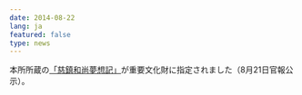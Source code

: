 ```yaml
---
date: 2014-08-22
lang: ja
featured: false
type: news
---
```

本所所蔵の<a href="/news/2014/musoki.pdf" target="_blank">「慈鎮和尚夢想記」</a>が重要文化財に指定されました（8月21日官報公示）。
